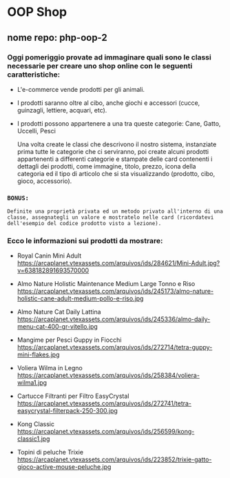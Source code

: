 # OOP Shop
## nome repo: php-oop-2
### Oggi pomeriggio provate ad immaginare quali sono le classi necessarie per creare uno shop online con le seguenti caratteristiche:
- L'e-commerce vende prodotti per gli animali.
- I prodotti saranno oltre al cibo, anche giochi e accessori (cucce, guinzagli, lettiere, acquari, etc).
- I prodotti possono appartenere a una tra queste categorie:
Cane, Gatto, Uccelli, Pesci

    Una volta create le classi che descrivono il nostro sistema, instanziate prima tutte le categorie che ci serviranno, poi create alcuni prodotti appartenenti a differenti categorie  e stampate delle card contenenti i dettagli dei prodotti, come immagine, titolo, prezzo, icona della categoria ed il tipo di articolo che si sta visualizzando (prodotto, cibo, gioco, accessorio).
### `BONUS:`
    Definite una proprietà privata ed un metodo privato all'interno di una classe, assegnategli un valore e mostratelo nelle card (ricordatevi dell'esempio del codice prodotto visto a lezione).

### Ecco le informazioni sui prodotti da mostrare:
- Royal Canin Mini Adult
https://arcaplanet.vtexassets.com/arquivos/ids/284621/Mini-Adult.jpg?v=638182891693570000

- Almo Nature Holistic Maintenance Medium Large Tonno e Riso
https://arcaplanet.vtexassets.com/arquivos/ids/245173/almo-nature-holistic-cane-adult-medium-pollo-e-riso.jpg

- Almo Nature Cat Daily Lattina
https://arcaplanet.vtexassets.com/arquivos/ids/245336/almo-daily-menu-cat-400-gr-vitello.jpg

- Mangime per Pesci Guppy in Fiocchi
https://arcaplanet.vtexassets.com/arquivos/ids/272714/tetra-guppy-mini-flakes.jpg

- Voliera Wilma in Legno
https://arcaplanet.vtexassets.com/arquivos/ids/258384/voliera-wilma1.jpg

- Cartucce Filtranti per Filtro EasyCrystal
https://arcaplanet.vtexassets.com/arquivos/ids/272741/tetra-easycrystal-filterpack-250-300.jpg

- Kong Classic
https://arcaplanet.vtexassets.com/arquivos/ids/256599/kong-classic1.jpg

- Topini di peluche Trixie
https://arcaplanet.vtexassets.com/arquivos/ids/223852/trixie-gatto-gioco-active-mouse-peluche.jpg